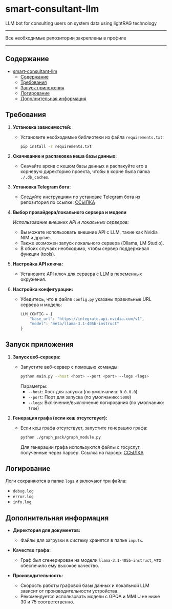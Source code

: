 # smart-consultant-llm

LLM bot for consulting users on system data using lightRAG technology

---

Все необходимые репозитории закреплены в профиле

---

## Содержание

- [smart-consultant-llm](#smart-consultant-llm)
  - [Содержание](#содержание)
  - [Требования](#требования)
  - [Запуск приложения](#запуск-приложения)
  - [Логирование](#логирование)
  - [Дополнительная информация](#дополнительная-информация)

## Требования

1. **Установка зависимостей:**
   - Установите необходимые библиотеки из файла `requirements.txt`:
     ```sh
     pip install -r requirements.txt
     ```

2. **Скачивание и распаковка кеша базы данных:**
   - Скачайте архив с кешом базы данных и распакуйте его в корневую директорию проекта, чтобы в корне была папка `./.db_caches`.

3. **Установка Telegram бота:**
   - Следуйте инструкциям по установке Telegram бота из репозитория по ссылке: [ССЫЛКА](https://github.com/Bataevk/simple-telegram-bot-for-LLM)

4. **Выбор провайдера/локального сервера и модели**
   
   *Использование внешних API и локальных серверов:*
    - Вы можете использовать внешние API с LLM, такие как Nvidia NIM и другие.
    - Также возможен запуск локального сервера (Ollama, LM Studio).
    - В обоих случаях необходимо, чтобы сервер поддерживал функции (tools).

5. **Настройка API ключа:**
   - Установите API ключ для сервера с LLM в переменных окружения.

6. **Настройка конфигурации:**
   - Убедитесь, что в файле `config.py` указаны правильные URL сервера и модель:
     ```python
     LLM_CONFIG = {
         "base_url": "https://integrate.api.nvidia.com/v1",
         "model": "meta/llama-3.1-405b-instruct"
     }
     ```

## Запуск приложения

1. **Запуск веб-сервера:**
   - Запустите веб-сервер с помощью команды:
     ```sh
     python main.py --host <host> --port <port> --logs <logs>
     ```
     Параметры:
     - `--host`: Хост для запуска (по умолчанию: `0.0.0.0`)
     - `--port`: Порт для запуска (по умолчанию: `5000`)
     - `--logs`: Включение/выключение логирования (по умолчанию: `True`)

2. **Генерация графа (если кеш отсутствует):**
   - Если кеш графа отсутствует, запустите генерацию графа:
     ```sh
     python ./graph_pack/graph_module.py
     ```
     Для генерации графа используются файлы с госуслуг, полученные через парсер. Ссылка на парсер: [ССЫЛКА](https://github.com/Bataevk/gosuslugi-faq-parser)

## Логирование

Логи сохраняются в папке `logs` и включают три файла:
- `debug.log`
- `error.log`
- `info.log`

## Дополнительная информация

- **Директория для документов:**
  - Файлы для загрузки в систему хранятся в папке `inputs`.

- **Качество графа:**
  - Граф был сгенерирован на модели `llama-3.1-405b-instruct`, что обеспечило ему высокое качество.

- **Производительность:**
  - Скорость работы графовой базы данных и локальной LLM зависит от производительности устройства.
  - Рекомендуется использовать модели с GPQA и MMLU не ниже 30 и 75 соответственно.
